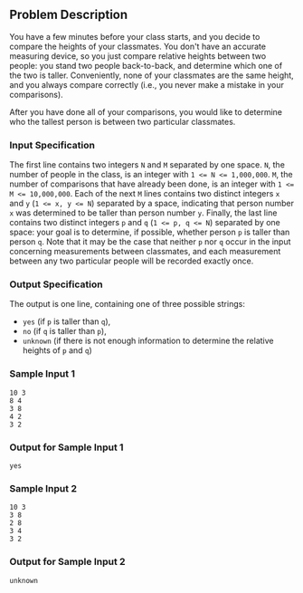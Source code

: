 ## Problem Description
You have a few minutes before your class starts, and you decide to compare the heights of your
classmates. You don't have an accurate measuring device, so you just compare relative heights
between two people: you stand two people back-to-back, and determine which one of the two
is taller. Conveniently, none of your classmates are the same height, and you always compare
correctly (i.e., you never make a mistake in your comparisons).

After you have done all of your comparisons, you would like to determine who the tallest person
is between two particular classmates.

### Input Specification
The first line contains two integers `N` and `M` separated by one space. `N`, the number of people
in the class, is an integer with `1 <= N <= 1,000,000`. `M`, the number of comparisons that have
already been done, is an integer with `1 <= M <= 10,000,000`. Each of the next `M` lines contains two
distinct integers `x` and `y` (`1 <= x, y <= N`) separated by a space, indicating that person number `x` was
determined to be taller than person number `y`. Finally, the last line contains two distinct integers
`p` and `q` (`1 <= p, q <= N`) separated by one space: your goal is to determine, if possible, whether
person `p` is taller than person `q`. Note that it may be the case that neither `p` nor `q` occur in the input
concerning measurements between classmates, and each measurement between any two particular
people will be recorded exactly once.

### Output Specification
The output is one line, containing one of three possible strings:

  * `yes` (if `p` is taller than `q`),
  * `no` (if `q` is taller than `p`),
  * `unknown` (if there is not enough information to determine the relative heights of `p` and `q`)

### Sample Input 1
```
10 3
8 4
3 8
4 2
3 2
```

### Output for Sample Input 1
`yes`

### Sample Input 2
```
10 3
3 8
2 8
3 4
3 2
```

### Output for Sample Input 2
`unknown`

